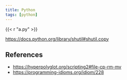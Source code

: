 ```yaml
---
title: Python
tags: [python]
---
```


{{< r "a.py" >}}

<https://docs.python.org/library/shutil#shutil.copy>

## References

- <https://hyperpolyglot.org/scripting2#file-cp-rm-mv>
- <https://programming-idioms.org/idiom/228>
